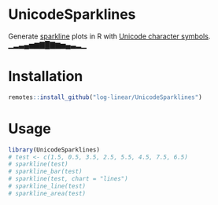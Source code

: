 
# UnicodeSparklines

Generate [sparkline](https://en.wikipedia.org/wiki/Sparkline) plots in R
with [Unicode character symbols](https://en.wikipedia.org/wiki/Unicode).
▁▂▃▄▅▆▇█▇▆▅▄▃▂▁

# Installation

``` r
remotes::install_github("log-linear/UnicodeSparklines")
```

# Usage

``` r
library(UnicodeSparklines)
# test <- c(1.5, 0.5, 3.5, 2.5, 5.5, 4.5, 7.5, 6.5)
# sparkline(test)
# sparkline_bar(test)
# sparkline(test, chart = "lines")
# sparkline_line(test)
# sparkline_area(test)
```
